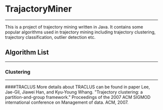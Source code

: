 # TrajactoryMiner
----------
This is a project of trajectory mining written in Java. It contains some popular algorithms used in trajectory mining including trajectory clustering, trajectory classification, outlier detection etc.

## Algorithm List
----------
### Clustering
----------
####TRACLUS
More details about TRACLUS can be found in paper
Lee, Jae-Gil, Jiawei Han, and Kyu-Young Whang. "Trajectory clustering: a partition-and-group framework." Proceedings of the 2007 ACM SIGMOD international conference on Management of data. ACM, 2007.

